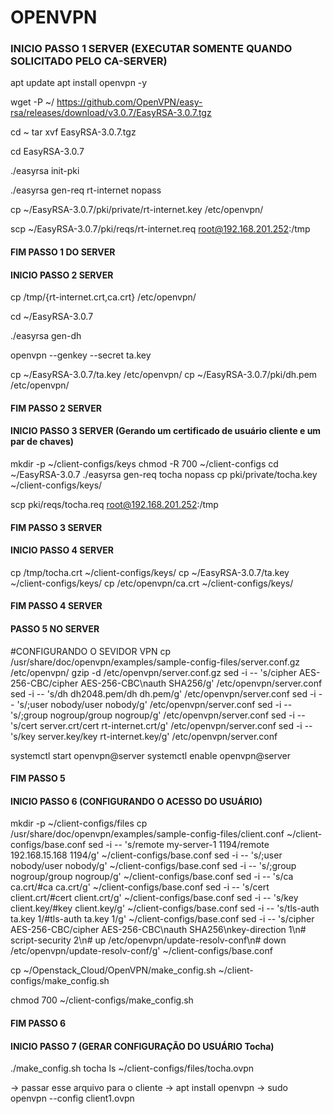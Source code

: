 # OPENVPN

### INICIO PASSO 1 SERVER (EXECUTAR SOMENTE QUANDO SOLICITADO PELO CA-SERVER)

apt update
apt install openvpn -y

wget -P ~/ https://github.com/OpenVPN/easy-rsa/releases/download/v3.0.7/EasyRSA-3.0.7.tgz

cd ~
tar xvf EasyRSA-3.0.7.tgz

 cd EasyRSA-3.0.7

./easyrsa init-pki

./easyrsa gen-req rt-internet nopass

cp ~/EasyRSA-3.0.7/pki/private/rt-internet.key /etc/openvpn/

scp ~/EasyRSA-3.0.7/pki/reqs/rt-internet.req root@192.168.201.252:/tmp

#### FIM PASSO 1 DO SERVER

#### INICIO PASSO 2 SERVER

cp /tmp/{rt-internet.crt,ca.crt} /etc/openvpn/

cd ~/EasyRSA-3.0.7

./easyrsa gen-dh

openvpn --genkey --secret ta.key

cp ~/EasyRSA-3.0.7/ta.key /etc/openvpn/
cp ~/EasyRSA-3.0.7/pki/dh.pem /etc/openvpn/

#### FIM PASSO 2 SERVER

#### INICIO PASSO 3 SERVER (Gerando um certificado de usuário cliente e um par de chaves)

mkdir -p ~/client-configs/keys
chmod -R 700 ~/client-configs
cd ~/EasyRSA-3.0.7
./easyrsa gen-req tocha nopass
cp pki/private/tocha.key ~/client-configs/keys/

scp pki/reqs/tocha.req root@192.168.201.252:/tmp

#### FIM PASSO 3 SERVER

#### INICIO PASSO 4 SERVER

cp /tmp/tocha.crt ~/client-configs/keys/
cp ~/EasyRSA-3.0.7/ta.key ~/client-configs/keys/
cp /etc/openvpn/ca.crt ~/client-configs/keys/

#### FIM PASSO 4 SERVER

#### PASSO 5 NO SERVER
#CONFIGURANDO O SEVIDOR VPN
cp /usr/share/doc/openvpn/examples/sample-config-files/server.conf.gz /etc/openvpn/
gzip -d /etc/openvpn/server.conf.gz
sed -i -- 's/cipher AES-256-CBC/cipher AES-256-CBC\nauth SHA256/g' /etc/openvpn/server.conf
sed -i -- 's/dh dh2048.pem/dh dh.pem/g' /etc/openvpn/server.conf
sed -i -- 's/;user nobody/user nobody/g' /etc/openvpn/server.conf
sed -i -- 's/;group nogroup/group nogroup/g' /etc/openvpn/server.conf
sed -i -- 's/cert server.crt/cert rt-internet.crt/g' /etc/openvpn/server.conf
sed -i -- 's/key server.key/key rt-internet.key/g' /etc/openvpn/server.conf

systemctl start openvpn@server
systemctl enable openvpn@server

#### FIM PASSO 5

#### INICIO PASSO 6 (CONFIGURANDO O ACESSO DO USUÁRIO)

mkdir -p ~/client-configs/files
cp /usr/share/doc/openvpn/examples/sample-config-files/client.conf ~/client-configs/base.conf
sed -i -- 's/remote my-server-1 1194/remote 192.168.15.168 1194/g' ~/client-configs/base.conf
sed -i -- 's/;user nobody/user nobody/g' ~/client-configs/base.conf
sed -i -- 's/;group nogroup/group nogroup/g' ~/client-configs/base.conf
sed -i -- 's/ca ca.crt/#ca ca.crt/g' ~/client-configs/base.conf
sed -i -- 's/cert client.crt/#cert client.crt/g' ~/client-configs/base.conf
sed -i -- 's/key client.key/#key client.key/g' ~/client-configs/base.conf
sed -i -- 's/tls-auth ta.key 1/#tls-auth ta.key 1/g' ~/client-configs/base.conf
sed -i -- 's/cipher AES-256-CBC/cipher AES-256-CBC\nauth SHA256\nkey-direction 1\n# script-security 2\n# up \/etc\/openvpn\/update-resolv-conf\n# down \/etc\/openvpn\/update-resolv-conf/g' ~/client-configs/base.conf

cp ~/Openstack_Cloud/OpenVPN/make_config.sh ~/client-configs/make_config.sh

chmod 700 ~/client-configs/make_config.sh

#### FIM PASSO 6

#### INICIO PASSO 7 (GERAR CONFIGURAÇÃO DO USUÁRIO Tocha)

./make_config.sh tocha
ls ~/client-configs/files/tocha.ovpn

-> passar esse arquivo para o cliente
-> apt install openvpn
-> sudo openvpn --config client1.ovpn

